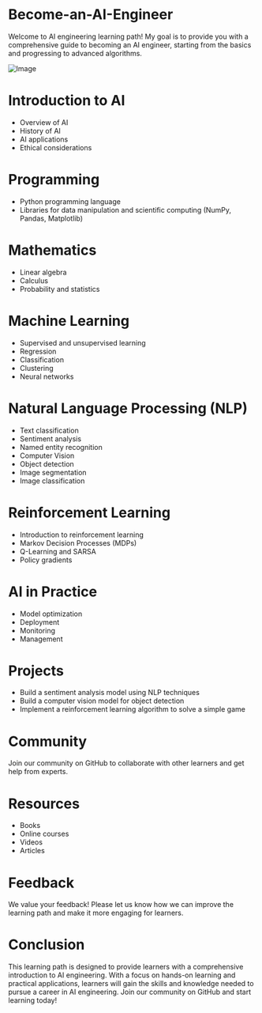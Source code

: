 # Become-an-AI-Engineer
Welcome to AI engineering learning path! My goal is to provide you with a comprehensive guide to becoming an AI engineer, starting from the basics and progressing to advanced algorithms.

![Image](https://user-images.githubusercontent.com/109640560/235985043-ee67c082-2f0a-4091-8a42-1cf2af4a5a8b.jpg)

# Introduction to AI
* Overview of AI
* History of AI
* AI applications
* Ethical considerations

# Programming
* Python programming language
* Libraries for data manipulation and scientific computing (NumPy, Pandas, Matplotlib)

# Mathematics
* Linear algebra
* Calculus
* Probability and statistics

# Machine Learning
* Supervised and unsupervised learning
* Regression
* Classification
* Clustering
* Neural networks

# Natural Language Processing (NLP)
* Text classification
* Sentiment analysis
* Named entity recognition
* Computer Vision
* Object detection
* Image segmentation
* Image classification

# Reinforcement Learning
* Introduction to reinforcement learning
* Markov Decision Processes (MDPs)
* Q-Learning and SARSA
* Policy gradients

# AI in Practice
* Model optimization
* Deployment
* Monitoring
* Management

# Projects
* Build a sentiment analysis model using NLP techniques
* Build a computer vision model for object detection
* Implement a reinforcement learning algorithm to solve a simple game

# Community
Join our community on GitHub to collaborate with other learners and get help from experts.

# Resources
* Books
* Online courses
* Videos
* Articles

# Feedback
We value your feedback! Please let us know how we can improve the learning path and make it more engaging for learners.

# Conclusion
This learning path is designed to provide learners with a comprehensive introduction to AI engineering. With a focus on hands-on learning and practical applications, learners will gain the skills and knowledge needed to pursue a career in AI engineering. Join our community on GitHub and start learning today!
